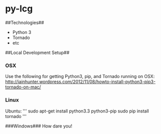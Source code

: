 py-lcg
======

##Technologies##
* Python 3
* Tornado
* etc

##Local Development Setup##

### OSX ###
Use the following for getting Python3, pip, and Tornado running on OSX: http://iainhunter.wordpress.com/2012/11/08/howto-install-python3-pip3-tornado-on-mac/

### Linux ###
Ubuntu: 
'''
sudo apt-get install python3.3 python3-pip
sudo pip install tornado
'''

###Windows###
How dare you!


